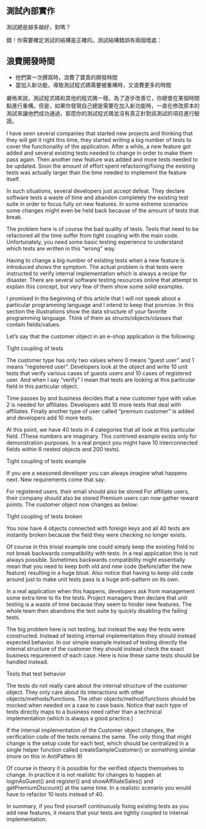 
## 測試內部實作

測試總是越多越好，對嗎？

錯！你需要確定測試的結構是正確的。測試結構錯誤有兩個壞處：

## 浪費開發時間
* 他們第一次撰寫時，浪費了寶貴的開發時間
* 當加入新功能，導致測試程式碼需要被重構時，又浪費更多的時間

嚴格來說，測試程式碼和其他的程式碼一樣。為了逐步改善它，你總會在某個時間點進行重構。但是，如果你發現自己總是需要在加入新功能時，一直在修改原本的測試來讓他們成功通過，那麼你的測試程式碼並沒有真正針對該測試的項目進行驗證。

I have seen several companies that started new projects and thinking that they will get it right this time, they started writing a big number of tests to cover the functionality of the application. After a while, a new feature got added and several existing tests needed to change in order to make them pass again. Then another new feature was added and more tests needed to be updated. Soon the amount of effort spent refactoring/fixing the existing tests was actually larger than the time needed to implement the feature itself.

In such situations, several developers just accept defeat. They declare software tests a waste of time and abandon completely the existing test suite in order to focus fully on new features. In some extreme scenarios some changes might even be held back because of the amount of tests that break.

The problem here is of course the bad quality of tests. Tests that need to be refactored all the time suffer from tight coupling with the main code. Unfortunately, you need some basic testing experience to understand which tests are written in this “wrong” way.

Having to change a big number of existing tests when a new feature is introduced shows the symptom. The actual problem is that tests were instructed to verify internal implementation which is always a recipe for disaster. There are several software testing resources online that attempt to explain this concept, but very few of them show some solid examples.

I promised in the beginning of this article that I will not speak about a particular programming language and I intend to keep that promise. In this section the illustrations show the data structure of your favorite programming language. Think of them as structs/objects/classes that contain fields/values.

Let’s say that the customer object in an e-shop application is the following:

Tight coupling of tests

The customer type has only two values where 0 means “guest user” and 1 means “registered user”. Developers look at the object and write 10 unit tests that verify various cases of guests users and 10 cases of registered user. And when I say “verify” I mean that tests are looking at this particular field in this particular object.

Time passes by and business decides that a new customer type with value 2 is needed for affiliates. Developers add 10 more tests that deal with affiliates. Finally another type of user called “premium customer” is added and developers add 10 more tests.

At this point, we have 40 tests in 4 categories that all look at this particular field. (These numbers are imaginary. This contrived example exists only for demonstration purposes. In a real project you might have 10 interconnected fields within 6 nested objects and 200 tests).

Tight coupling of tests example

If you are a seasoned developer you can always imagine what happens next. New requirements come that say:

For registered users, their email should also be stored
For affiliate users, their company should also be stored
Premium users can now gather reward points.
The customer object now changes as below:

Tight coupling of tests broken

You now have 4 objects connected with foreign keys and all 40 tests are instantly broken because the field they were checking no longer exists.

Of course in this trivial example one could simply keep the existing field to not break backwards compatibility with tests. In a real application this is not always possible. Sometimes backwards compatibility might essentially mean that you need to keep both old and new code (before/after the new feature) resulting in a huge bloat. Also notice that having to keep old code around just to make unit tests pass is a huge anti-pattern on its own.

In a real application when this happens, developers ask from management some extra time to fix the tests. Project managers then declare that unit testing is a waste of time because they seem to hinder new features. The whole team then abandons the test suite by quickly disabling the failing tests.

The big problem here is not testing, but instead the way the tests were constructed. Instead of testing internal implementation they should instead expected behavior. In our simple example instead of testing directly the internal structure of the customer they should instead check the exact business requirement of each case. Here is how these same tests should be handled instead.

Tests that test behavior

The tests do not really care about the internal structure of the customer object. They only care about its interactions with other objects/methods/functions. The other objects/method/functions should be mocked when needed on a case to case basis. Notice that each type of tests directly maps to a business need rather than a technical implementation (which is always a good practice.)

If the internal implementation of the Customer object changes, the verification code of the tests remains the same. The only thing that might change is the setup code for each test, which should be centralized in a single helper function called createSampleCustomer() or something similar (more on this in AntiPattern 9)

Of course in theory it is possible for the verified objects themselves to change. In practice it is not realistic for changes to happen at loginAsGuest() and register() and showAffiliateSales() and getPremiumDiscount() at the same time. In a realistic scenario you would have to refactor 10 tests instead of 40.

In summary, if you find yourself continuously fixing existing tests as you add new features, it means that your tests are tightly coupled to internal implementation.
